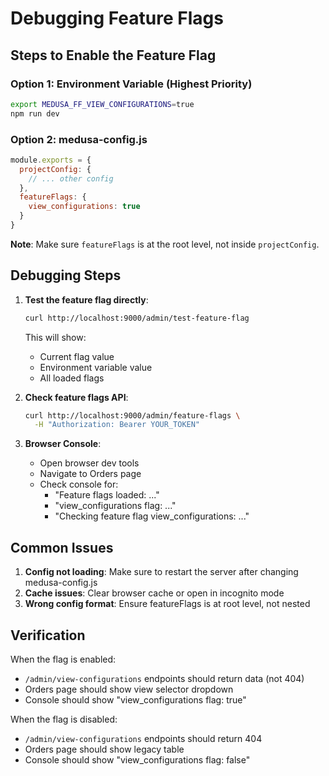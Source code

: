 # Debugging Feature Flags

## Steps to Enable the Feature Flag

### Option 1: Environment Variable (Highest Priority)
```bash
export MEDUSA_FF_VIEW_CONFIGURATIONS=true
npm run dev
```

### Option 2: medusa-config.js
```javascript
module.exports = {
  projectConfig: {
    // ... other config
  },
  featureFlags: {
    view_configurations: true
  }
}
```

**Note**: Make sure `featureFlags` is at the root level, not inside `projectConfig`.

## Debugging Steps

1. **Test the feature flag directly**:
   ```bash
   curl http://localhost:9000/admin/test-feature-flag
   ```
   This will show:
   - Current flag value
   - Environment variable value
   - All loaded flags

2. **Check feature flags API**:
   ```bash
   curl http://localhost:9000/admin/feature-flags \
     -H "Authorization: Bearer YOUR_TOKEN"
   ```

3. **Browser Console**:
   - Open browser dev tools
   - Navigate to Orders page
   - Check console for:
     - "Feature flags loaded: ..."
     - "view_configurations flag: ..."
     - "Checking feature flag view_configurations: ..."

## Common Issues

1. **Config not loading**: Make sure to restart the server after changing medusa-config.js
2. **Cache issues**: Clear browser cache or open in incognito mode
3. **Wrong config format**: Ensure featureFlags is at root level, not nested

## Verification

When the flag is enabled:
- `/admin/view-configurations` endpoints should return data (not 404)
- Orders page should show view selector dropdown
- Console should show "view_configurations flag: true"

When the flag is disabled:
- `/admin/view-configurations` endpoints should return 404
- Orders page should show legacy table
- Console should show "view_configurations flag: false"